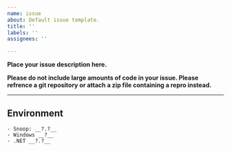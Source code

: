 ```yaml
---
name: issue
about: Default issue template.
title: ''
labels: ''
assignees: ''

---
```


**Place your issue description here.**

**Please do not include large amounts of code in your issue. Please refrence a git repository or attach a zip file containing a repro instead.**

---

## Environment

```text
- Snoop: __?.?__
- Windows __?__
- .NET __?.?__
```
